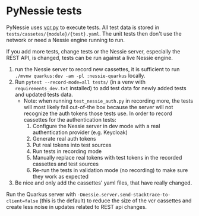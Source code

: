 # PyNessie tests

PyNessie uses [vcr.py](https://vcrpy.readthedocs.io/) to execute tests. All test data is stored in
`tests/cassetes/{module}/{test}.yaml`. The unit tests then don't use the network or need a Nessie engine running to run.

If you add more tests, change tests or the Nessie server, especially the REST API, is changed, tests
can be run against a live Nessie engine.

1. run the Nessie server to record new cassettes, it is sufficient to run
   `./mvnw quarkus:dev -am -pl :nessie-quarkus` locally.
1. Run `pytest --record-mode=all tests/` (in a venv with `requirements_dev.txt` installed)
   to add test data for newly added tests and updated tests data.
   * Note: when running `test_nessie_auth.py` in recording more, the tests will most likely fail out-of-the box
     because the server will not recognize the auth tokens those tests use. In order to record cassettes for the
     authentication tests:
     1. Configure the Nessie server in dev mode with a real authentication provider (e.g. Keycloak)
     1. Generate real auth tokens
     1. Put real tokens into test sources
     1. Run tests in recording mode
     1. Manually replace real tokens with test tokens in the recorded cassettes and test sources
     1. Re-run the tests in validation mode (no recording) to make sure they work as expected
1. Be nice and only add the cassettes' yaml files, that have really changed.

Run the Quarkus server with `-Dnessie.server.send-stacktrace-to-client=false` (this is the default) to reduce
the size of the vcr cassettes and create less noise in updates related to REST api changes.
